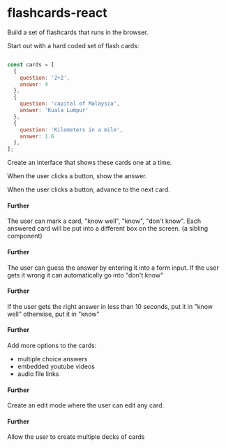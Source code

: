 # flashcards-react

Build a set of flashcards that runs in the browser.

Start out with a hard coded set of flash cards:

```js

const cards = [
  {
    question: '2+2',
    answer: 4
  },
  {
    question: 'capital of Malaysia',
    answer: 'Kuala Lumpur'
  },
  {
    question: 'Kilometers in a mile',
    answer: 1.6
  },
];
```

Create an interface that shows these cards one at a time.

When the user clicks a button, show the answer.

When the user clicks a button, advance to the next card.

#### Further
The user can mark a card, "know well", "know", "don't know". Each answered card will be put into a different box on the screen. (a sibling component)

#### Further
The user can guess the answer by entering it into a form input. If the user gets it wrong it can automatically go into "don't know"

#### Further
If the user gets the right answer in less than 10 seconds, put it in "know well" otherwise, put it in "know"

#### Further
Add more options to the cards:

- multiple choice answers
- embedded youtube videos
- audio file links

#### Further
Create an edit mode where the user can edit any card.

#### Further
Allow the user to create multiple decks of cards

